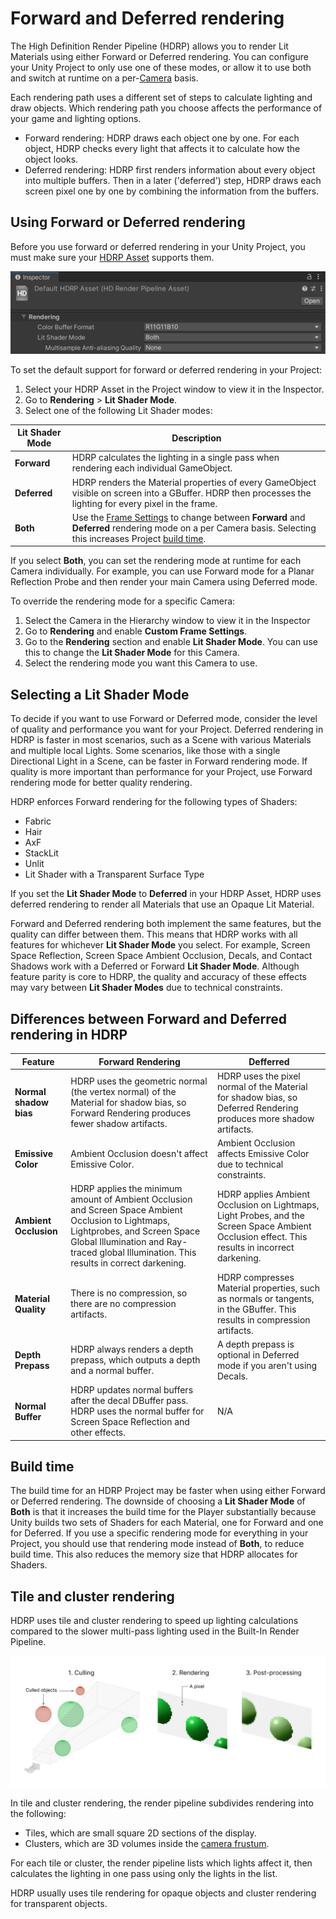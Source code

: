 # Forward and Deferred rendering

The High Definition Render Pipeline (HDRP) allows you to render Lit Materials using either Forward or Deferred rendering. You can configure your Unity Project to only use one of these modes, or allow it to use both and switch at runtime on a per-[Camera](HDRP-Camera.md) basis.

Each rendering path uses a different set of steps to calculate lighting and draw objects. Which rendering path you choose affects the performance of your game and lighting options.

- Forward rendering: HDRP draws each object one by one. For each object, HDRP checks every light that affects it to calculate how the object looks. 
- Deferred rendering: HDRP first renders information about every object into multiple buffers. Then in a later ('deferred') step, HDRP draws each screen pixel one by one by combining the information from the buffers.

## Using Forward or Deferred rendering

Before you use forward or deferred rendering in your Unity Project, you must make sure your [HDRP Asset](HDRP-Asset.md) supports them.

![](Images/ForwardAndDeferred1.png)

To set the default support for forward or deferred rendering in your Project:

1. Select your HDRP Asset in the Project window to view it in the Inspector.
2. Go to **Rendering** > **Lit Shader Mode**.
3. Select one of the following Lit Shader modes:

| **Lit Shader Mode** | **Description**                                              |
| ------------------- | ------------------------------------------------------------ |
| **Forward**         | HDRP calculates the lighting in a single pass when rendering each individual GameObject. |
| **Deferred**        | HDRP renders the Material properties of every GameObject visible on screen into a GBuffer. HDRP then processes the lighting for every pixel in the frame. |
| **Both**            | Use the [Frame Settings](Frame-Settings.md) to change between **Forward** and **Deferred** rendering mode on a per Camera basis. Selecting this increases Project [build time](#BuildTime). |

If you select **Both**, you can set the rendering mode at runtime for each Camera individually. For example, you can use Forward mode for a Planar Reflection Probe and then render your main Camera using Deferred mode.

To override the rendering mode for a specific Camera:

1. Select the Camera in the Hierarchy window to view it in the Inspector
2. Go to **Rendering** and enable **Custom Frame Settings**.
3. Go to the **Rendering** section and enable **Lit Shader Mode**. You can use this to change the **Lit Shader Mode** for this Camera.
4. Select the rendering mode you want this Camera to use.

## Selecting a Lit Shader Mode

To decide if you want to use Forward or Deferred mode, consider the level of quality and performance you want for your Project. Deferred rendering in HDRP is faster in most scenarios, such as a Scene with various Materials and multiple local Lights. Some scenarios, like those with a single Directional Light in a Scene, can be faster in Forward rendering mode. If quality is more important than performance for your Project, use Forward rendering mode for better quality rendering.

HDRP enforces Forward rendering for the following types of Shaders:

- Fabric
- Hair
- AxF
- StackLit
- Unlit
- Lit Shader with a Transparent Surface Type

If you set the **Lit Shader Mode** to **Deferred** in your HDRP Asset, HDRP uses deferred rendering to render all Materials that use an Opaque Lit Material.

Forward and Deferred rendering both implement the same features, but the quality can differ between them. This means that HDRP works with all features for whichever **Lit Shader Mode** you select. For example, Screen Space Reflection, Screen Space Ambient Occlusion, Decals, and Contact Shadows work with a Deferred or Forward **Lit Shader Mode**. Although feature parity is core to HDRP, the quality and accuracy of these effects may vary between **Lit Shader Modes** due to technical constraints.

## Differences between Forward and Deferred rendering in HDRP

| **Feature** | **Forward Rendering** | **Defferred** |
|---|---|---|
| **Normal shadow bias** | HDRP uses the geometric normal (the vertex normal) of the Material for shadow bias, so Forward Rendering produces fewer shadow artifacts. | HDRP uses the pixel normal of the Material for shadow bias, so Deferred Rendering produces more shadow artifacts. |
| **Emissive Color** | Ambient Occlusion doesn't affect Emissive Color. | Ambient Occlusion affects Emissive Color due to technical constraints. |
| **Ambient Occlusion** | HDRP applies the minimum amount of Ambient Occlusion and Screen Space Ambient Occlusion to Lightmaps, Lightprobes, and Screen Space Global Illumination and Ray-traced global Illumination. This results in correct darkening. | HDRP applies Ambient Occlusion on Lightmaps, Light Probes, and the Screen Space Ambient Occlusion effect. This results in incorrect darkening. |
| **Material Quality** | There is no compression, so there are no compression artifacts. | HDRP compresses Material properties, such as normals or tangents, in the GBuffer. This results in compression artifacts. |
| **Depth Prepass** | HDRP always renders a depth prepass, which outputs a depth and a normal buffer. | A depth prepass is optional in Deferred mode if you aren't using Decals. |
| **Normal Buffer** | HDRP updates normal buffers after the decal DBuffer pass. HDRP uses the normal buffer for Screen Space Reflection and other effects. | N/A |

<a name="BuildTime"></a>

## Build time

The build time for an HDRP Project may be faster when using either Forward or Deferred rendering. The downside of choosing a **Lit Shader Mode** of **Both** is that it increases the build time for the Player substantially because Unity builds two sets of Shaders for each Material, one for Forward and one for Deferred. If you use a specific rendering mode for everything in your Project, you should use that rendering mode instead of **Both**, to reduce build time. This also reduces the memory size that HDRP allocates for Shaders.

## Tile and cluster rendering

HDRP uses tile and cluster rendering to speed up lighting calculations compared to the slower multi-pass lighting used in the Built-In Render Pipeline.

![](Images/BestPracticeLightingPipeline3.svg)

In tile and cluster rendering, the render pipeline subdivides rendering into the following:

- Tiles, which are small square 2D sections of the display.
- Clusters, which are 3D volumes inside the [camera frustum](https://docs.unity3d.com/2022.3/Documentation/Manual/UnderstandingFrustum.html).

For each tile or cluster, the render pipeline lists which lights affect it, then calculates the lighting in one pass using only the lights in the list.

HDRP usually uses tile rendering for opaque objects and cluster rendering for transparent objects.
